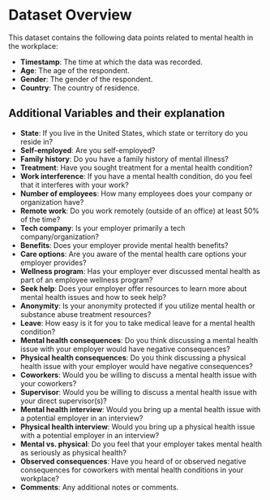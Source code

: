 # Dataset Overview

This dataset contains the following data points related to mental health in the workplace:

- **Timestamp**: The time at which the data was recorded.
- **Age**: The age of the respondent.
- **Gender**: The gender of the respondent.
- **Country**: The country of residence.

## Additional Variables and their explanation

- **State**: If you live in the United States, which state or territory do you reside in?
- **Self-employed**: Are you self-employed?
- **Family history**: Do you have a family history of mental illness?
- **Treatment**: Have you sought treatment for a mental health condition?
- **Work interference**: If you have a mental health condition, do you feel that it interferes with your work?
- **Number of employees**: How many employees does your company or organization have?
- **Remote work**: Do you work remotely (outside of an office) at least 50% of the time?
- **Tech company**: Is your employer primarily a tech company/organization?
- **Benefits**: Does your employer provide mental health benefits?
- **Care options**: Are you aware of the mental health care options your employer provides?
- **Wellness program**: Has your employer ever discussed mental health as part of an employee wellness program?
- **Seek help**: Does your employer offer resources to learn more about mental health issues and how to seek help?
- **Anonymity**: Is your anonymity protected if you utilize mental health or substance abuse treatment resources?
- **Leave**: How easy is it for you to take medical leave for a mental health condition?
- **Mental health consequences**: Do you think discussing a mental health issue with your employer would have negative consequences?
- **Physical health consequences**: Do you think discussing a physical health issue with your employer would have negative consequences?
- **Coworkers**: Would you be willing to discuss a mental health issue with your coworkers?
- **Supervisor**: Would you be willing to discuss a mental health issue with your direct supervisor(s)?
- **Mental health interview**: Would you bring up a mental health issue with a potential employer in an interview?
- **Physical health interview**: Would you bring up a physical health issue with a potential employer in an interview?
- **Mental vs. physical**: Do you feel that your employer takes mental health as seriously as physical health?
- **Observed consequences**: Have you heard of or observed negative consequences for coworkers with mental health conditions in your workplace?
- **Comments**: Any additional notes or comments.
